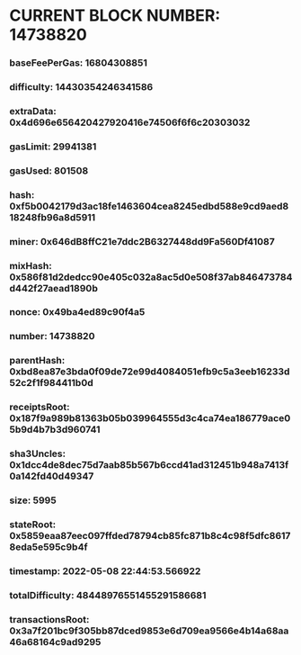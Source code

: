 # CURRENT BLOCK NUMBER: 14738820

### baseFeePerGas: 16804308851
### difficulty: 14430354246341586
### extraData: 0x4d696e656420427920416e74506f6f6c20303032
### gasLimit: 29941381
### gasUsed: 801508
### hash: 0xf5b0042179d3ac18fe1463604cea8245edbd588e9cd9aed818248fb96a8d5911
### miner: 0x646dB8ffC21e7ddc2B6327448dd9Fa560Df41087
### mixHash: 0x586f81d2dedcc90e405c032a8ac5d0e508f37ab846473784d442f27aead1890b
### nonce: 0x49ba4ed89c90f4a5
### number: 14738820
### parentHash: 0xbd8ea87e3bda0f09de72e99d4084051efb9c5a3eeb16233d52c2f1f984411b0d
### receiptsRoot: 0x187f9a989b81363b05b039964555d3c4ca74ea186779ace05b9d4b7b3d960741
### sha3Uncles: 0x1dcc4de8dec75d7aab85b567b6ccd41ad312451b948a7413f0a142fd40d49347
### size: 5995
### stateRoot: 0x5859eaa87eec097ffded78794cb85fc871b8c4c98f5dfc86178eda5e595c9b4f
### timestamp: 2022-05-08 22:44:53.566922
### totalDifficulty: 48448976551455291586681
### transactionsRoot: 0x3a7f201bc9f305bb87dced9853e6d709ea9566e4b14a68aa46a68164c9ad9295
